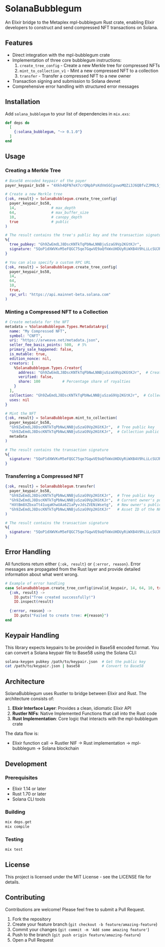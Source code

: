# SolanaBubblegum

An Elixir bridge to the Metaplex mpl-bubblegum Rust crate, enabling Elixir developers to construct and send compressed NFT transactions on Solana.

## Features

- Direct integration with the mpl-bubblegum crate
- Implementation of three core bubblegum instructions:
  1. `create_tree_config` - Create a new Merkle tree for compressed NFTs
  2. `mint_to_collection_v1` - Mint a new compressed NFT to a collection
  3. `transfer` - Transfer a compressed NFT to a new owner
- Transaction signing and submission to Solana devnet
- Comprehensive error handling with structured error messages

## Installation

Add `solana_bubblegum` to your list of dependencies in `mix.exs`:

```elixir
def deps do
  [
    {:solana_bubblegum, "~> 0.1.0"}
  ]
end
```

## Usage

### Creating a Merkle Tree

```elixir
# Base58 encoded keypair of the payer
payer_keypair_bs58 = "4Xkh4QFN7eX7crQNpbPsKdVmSGCgvwoMQZi3J6QBfvZJM9L5jcUNTZ5cEFcXa9U5L87Csc3KQZqXaBgEn6YmYVhW"

# Create a new Merkle tree
{:ok, result} = SolanaBubblegum.create_tree_config(
  payer_keypair_bs58,
  14,                # max_depth
  64,                # max_buffer_size
  10,                # canopy_depth
  true               # public
)

# The result contains the tree's public key and the transaction signature
%{
  tree_pubkey: "Gh9ZwEmdLJ8DscKNTkTqPbNwLNNBjuSzaG9Vp2KGtKJr",
  signature: "5QoP1dXWVKvM5eFQGC75qe7GqwVE9aQfkWxUHDUyRiWXB4V9hLiLcSUJR7Z1nbxZUjSPsaJzWzn9EeVMBPTrFRrM"
}

# You can also specify a custom RPC URL
{:ok, result} = SolanaBubblegum.create_tree_config(
  payer_keypair_bs58,
  14,
  64,
  10,
  true,
  rpc_url: "https://api.mainnet-beta.solana.com"
)
```

### Minting a Compressed NFT to a Collection

```elixir
# Create metadata for the NFT
metadata = %SolanaBubblegum.Types.MetadataArgs{
  name: "My Compressed NFT",
  symbol: "CNFT",
  uri: "https://arweave.net/metadata.json",
  seller_fee_basis_points: 500,  # 5%
  primary_sale_happened: false,
  is_mutable: true,
  edition_nonce: nil,
  creators: [
    %SolanaBubblegum.Types.Creator{
      address: "Gh9ZwEmdLJ8DscKNTkTqPbNwLNNBjuSzaG9Vp2KGtKJr",  # Creator's public key
      verified: false,
      share: 100          # Percentage share of royalties
    }
  ],
  collection: "Gh9ZwEmdLJ8DscKNTkTqPbNwLNNBjuSzaG9Vp2KGtKJr",  # Collection's public key
  uses: nil
}

# Mint the NFT
{:ok, result} = SolanaBubblegum.mint_to_collection(
  payer_keypair_bs58,
  "Gh9ZwEmdLJ8DscKNTkTqPbNwLNNBjuSzaG9Vp2KGtKJr",  # Tree public key
  "Gh9ZwEmdLJ8DscKNTkTqPbNwLNNBjuSzaG9Vp2KGtKJr",  # Collection public key
  metadata
)

# The result contains the transaction signature
%{
  signature: "5QoP1dXWVKvM5eFQGC75qe7GqwVE9aQfkWxUHDUyRiWXB4V9hLiLcSUJR7Z1nbxZUjSPsaJzWzn9EeVMBPTrFRrM"
}
```

### Transferring a Compressed NFT

```elixir
{:ok, result} = SolanaBubblegum.transfer(
  payer_keypair_bs58,
  "Gh9ZwEmdLJ8DscKNTkTqPbNwLNNBjuSzaG9Vp2KGtKJr",  # Tree public key
  "Gh9ZwEmdLJ8DscKNTkTqPbNwLNNBjuSzaG9Vp2KGtKJr",  # Current owner's public key
  "HXtBm8XZbxaTt41uqaKhwUAa6Z1aPyvJdsZVENiWsetg",  # New owner's public key
  "Gh9ZwEmdLJ8DscKNTkTqPbNwLNNBjuSzaG9Vp2KGtKJr"   # Asset ID of the NFT
)

# The result contains the transaction signature
%{
  signature: "5QoP1dXWVKvM5eFQGC75qe7GqwVE9aQfkWxUHDUyRiWXB4V9hLiLcSUJR7Z1nbxZUjSPsaJzWzn9EeVMBPTrFRrM"
}
```

## Error Handling

All functions return either `{:ok, result}` or `{:error, reason}`. Error messages are propagated from the Rust layer and provide detailed information about what went wrong.

```elixir
# Example of error handling
case SolanaBubblegum.create_tree_config(invalid_keypair, 14, 64, 10, true) do
  {:ok, result} ->
    IO.puts("Tree created successfully!")
    IO.inspect(result)
  
  {:error, reason} ->
    IO.puts("Failed to create tree: #{reason}")
end
```

## Keypair Handling

This library expects keypairs to be provided in Base58 encoded format. You can convert a Solana keypair file to Base58 using the Solana CLI:

```bash
solana-keygen pubkey /path/to/keypair.json  # Get the public key
cat /path/to/keypair.json | base58          # Convert to Base58
```

## Architecture

SolanaBubblegum uses Rustler to bridge between Elixir and Rust. The architecture consists of:

1. **Elixir Interface Layer**: Provides a clean, idiomatic Elixir API
2. **Rustler NIFs**: Native Implemented Functions that call into the Rust code
3. **Rust Implementation**: Core logic that interacts with the mpl-bubblegum crate

The data flow is:
- Elixir function call → Rustler NIF → Rust implementation → mpl-bubblegum → Solana blockchain

## Development

### Prerequisites

- Elixir 1.14 or later
- Rust 1.70 or later
- Solana CLI tools

### Building

```bash
mix deps.get
mix compile
```

### Testing

```bash
mix test
```

## License

This project is licensed under the MIT License - see the LICENSE file for details.

## Contributing

Contributions are welcome! Please feel free to submit a Pull Request.

1. Fork the repository
2. Create your feature branch (`git checkout -b feature/amazing-feature`)
3. Commit your changes (`git commit -m 'Add some amazing feature'`)
4. Push to the branch (`git push origin feature/amazing-feature`)
5. Open a Pull Request
